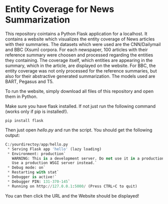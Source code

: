 # Entity Coverage for News Summarization

This repository cointains a Python Flask application for a localhost. It contains a website which visualizes the entity coverage of News articles with their summaries. 
The datasets which were used are the CNN/Dailymail and BBC (Xsum) corpora. For each newspaper, 100 articles with their reference summary were choosen and processed regarding the entities they containing. The coverage itself, which entities are appearing in the summary, which in the article, are displayed on the website.
For BBC, the entity coverage was not only processed for the reference summaries, but also for their abstractive generated summarization. The models used are BART, Pegasus and T5.

To run the website, simply download all files of this repository and open them in Python.

Make sure you have flask installed. If not just run the following command (works only if pip is installed!).

`pip install flask`

Then just open _hello.py_ and run the script.
You should get the following output:

```Python
C:/yourdirectoy/app/hello.py
 * Serving Flask app 'hello' (lazy loading)
 * Environment: production`
   WARNING: This is a development server. Do not use it in a production deployment.
   Use a production WSGI server instead.`
 * Debug mode: on`
 * Restarting with stat`
 * Debugger is active!`
 * Debugger PIN: 131-370-145`
 * Running on http://127.0.0.1:5000/ (Press CTRL+C to quit)
```

You can then click the URL and the Website should be displayed!

